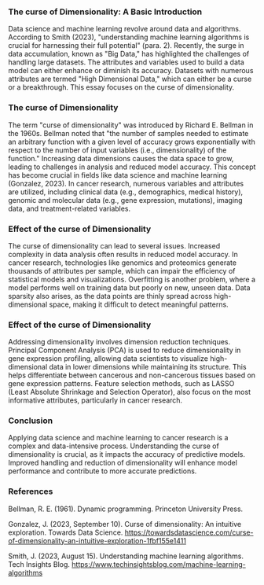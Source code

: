 
### The curse of Dimensionality: A Basic Introduction <a id="The curse of Dimensionality-a basic introduction"></a>
Data science and machine learning revolve around data and algorithms. According to Smith (2023), "understanding machine learning algorithms is crucial for harnessing their full potential" (para. 2). Recently, the surge in data accumulation, known as "Big Data," has highlighted the challenges of handling large datasets. The attributes and variables used to build a data model can either enhance or diminish its accuracy. Datasets with numerous attributes are termed "High Dimensional Data," which can either be a curse or a breakthrough. This essay focuses on the curse of dimensionality.

### The curse of Dimensionality <a id="the curse of dimensionality"><a>
The term "curse of dimensionality" was introduced by Richard E. Bellman in the 1960s. Bellman noted that "the number of samples needed to estimate an arbitrary function with a given level of accuracy grows exponentially with respect to the number of input variables (i.e., dimensionality) of the function." Increasing data dimensions causes the data space to grow, leading to challenges in analysis and reduced model accuracy. This concept has become crucial in fields like data science and machine learning (Gonzalez, 2023). In cancer research, numerous variables and attributes are utilized, including clinical data (e.g., demographics, medical history), genomic and molecular data (e.g., gene expression, mutations), imaging data, and treatment-related variables.

### Effect of the curse of Dimensionality <a id="Effect of the curse of diemnsionality"></a>
The curse of dimensionality can lead to several issues. Increased complexity in data analysis often results in reduced model accuracy. In cancer research, technologies like genomics and proteomics generate thousands of attributes per sample, which can impair the efficiency of statistical models and visualizations. Overfitting is another problem, where a model performs well on training data but poorly on new, unseen data. Data sparsity also arises, as the data points are thinly spread across high-dimensional space, making it difficult to detect meaningful patterns.

### Effect of the curse of Dimensionality <a id="Effect of the curse of diemnsionality"></a>
Addressing dimensionality involves dimension reduction techniques. Principal Component Analysis (PCA) is used to reduce dimensionality in gene expression profiling, allowing data scientists to visualize high-dimensional data in lower dimensions while maintaining its structure. This helps differentiate between cancerous and non-cancerous tissues based on gene expression patterns. Feature selection methods, such as LASSO (Least Absolute Shrinkage and Selection Operator), also focus on the most informative attributes, particularly in cancer research.

### Conclusion<a id="conclusion"></a>
Applying data science and machine learning to cancer research is a complex and data-intensive process. Understanding the curse of dimensionality is crucial, as it impacts the accuracy of predictive models. Improved handling and reduction of dimensionality will enhance model performance and contribute to more accurate predictions.

### References<a id="References"></a>
Bellman, R. E. (1961). Dynamic programming. Princeton University Press.

Gonzalez, J. (2023, September 10). Curse of dimensionality: An intuitive exploration. Towards Data Science. https://towardsdatascience.com/curse-of-dimensionality-an-intuitive-exploration-1fbf155e1411

Smith, J. (2023, August 15). Understanding machine learning algorithms. Tech Insights Blog. https://www.techinsightsblog.com/machine-learning-algorithms
